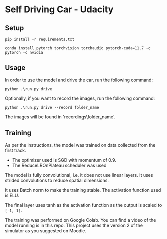 # Self Driving Car - Udacity

## Setup

```
pip install -r requirements.txt

conda install pytorch torchvision torchaudio pytorch-cuda=11.7 -c pytorch -c nvidia
```

## Usage

In order to use the model and drive the car, run the following command:

```
python .\run.py drive 
```

Optionally, if you want to record the images, run the following command:

```
python .\run.py drive --record folder_name
```

The images will be found in 'recordings\folder_name'.

## Training

As per the instructions, the model was trained on data collected from the first track.  

- The optimizer used is SGD with momentum of 0.9.
- The ReduceLROnPlateau scheduler was used 

The model is fully convolutional, i.e. it does not use linear layers. It uses strided 
convolutions to reduce spatial dimensions. 

It uses Batch norm to make the training stable. The activation function used is ELU.

The final layer uses tanh as the activation function as the output is scaled to `[-1, 1]`. 

The training was performed on Google Colab.
You can find a video of the model running is in this repo.
This project uses the version 2 of the simulator as you suggested on Moodle. 
 

